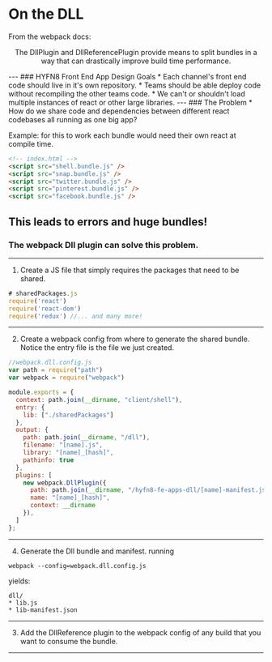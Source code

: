 # On the DLL
<p>From the webpack docs:</p>
<p style="text-align: center">The DllPlugin and DllReferencePlugin provide means to split bundles in a way that can drastically improve build time performance.</p>
---
### HYFN8 Front End App Design Goals
* Each channel's front end code should live in it's own repository.
* Teams should be able deploy code without recompiling the other teams code.
* We can't or shouldn't load multiple instances of react or other large libraries.
---
### The Problem
* How do we share code and dependencies between different react codebases all running as one big app?

Example: for this to work each bundle would need their own react at compile time. 

```html
<!-- index.html -->
<script src="shell.bundle.js" />
<script src="snap.bundle.js" />
<script src="twitter.bundle.js" />
<script src="pinterest.bundle.js" />
<script src="facebook.bundle.js" />
```
This leads to errors and huge bundles!
---
### The webpack Dll plugin can solve this problem.
---
1. Create a JS file that simply requires the packages that need to be shared.
```javascript
# sharedPackages.js
require('react')
require('react-dom')
require('redux') //... and many more!
```
---
2. Create a webpack config from where to generate the shared bundle. Notice the entry file is the file we just created.

```javascript
//webpack.dll.config.js
var path = require("path")
var webpack = require("webpack")

module.exports = {
  context: path.join(__dirname, "client/shell"),
  entry: {
    lib: ["./sharedPackages"]
  },
  output: {
    path: path.join(__dirname, "/dll"),
    filename: "[name].js",
    library: "[name]_[hash]",
    pathinfo: true
  },
  plugins: [
    new webpack.DllPlugin({
      path: path.join(__dirname, "/hyfn8-fe-apps-dll/[name]-manifest.json"),
      name: "[name]_[hash]",
      context: __dirname
    }),
  ]
};
```

---
4. Generate the Dll bundle and manifest.
running 
```
webpack --config=webpack.dll.config.js
```
yields:

```
dll/
* lib.js
* lib-manifest.json
```

---
3. Add the DllReference plugin to the webpack config of any build that you want to consume the bundle.

---
